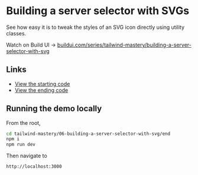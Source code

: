 # Building a server selector with SVGs

See how easy it is to tweak the styles of an SVG icon directly using utility classes.

Watch on Build UI → [buildui.com/series/tailwind-mastery/building-a-server-selector-with-svg](http://buildui.com/series/tailwind-mastery/building-a-server-selector-with-svg)

## Links

- [View the starting code](./begin/pages/index.js)
- [View the ending code](./end/pages/index.js)

## Running the demo locally

From the root,

```sh
cd tailwind-mastery/06-building-a-server-selector-with-svg/end
npm i
npm run dev
```

Then navigate to

```
http://localhost:3000
```


